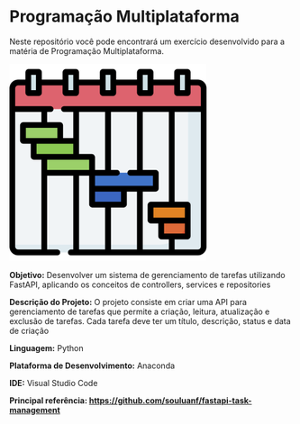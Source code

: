 # Programação Multiplataforma

Neste repositório você pode encontrará um exercício desenvolvido para a matéria de  Programação Multiplataforma. 

<img src = "https://github.com/luanamayumi4/free_images/blob/main/task_icon.png"
 width="350px"/>

**Objetivo:** Desenvolver um sistema de gerenciamento de tarefas utilizando FastAPI, aplicando os conceitos de controllers, services e repositories

**Descrição do Projeto:** O projeto consiste em criar uma API para gerenciamento de tarefas que permite a criação, leitura, atualização e exclusão de tarefas. Cada tarefa deve ter um título, descrição, status e data de criação

**Linguagem:** Python

**Plataforma de Desenvolvimento:** Anaconda

**IDE:** Visual Studio Code

**Principal referência: https://github.com/souluanf/fastapi-task-management**
